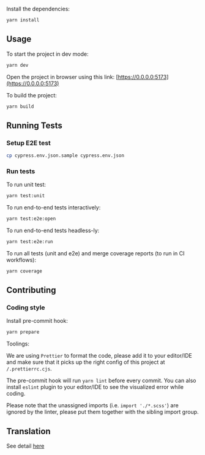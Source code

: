 Install the dependencies:

```bash
yarn install
```

## Usage

To start the project in dev mode:

```bash
yarn dev
```

Open the project in browser using this link:
[https://0.0.0.0:5173](https://0.0.0.0:5173)

To build the project:

```bash
yarn build
```

## Running Tests

### Setup E2E test

```bash
cp cypress.env.json.sample cypress.env.json
```

### Run tests

To run unit test:

```bash
yarn test:unit
```

To run end-to-end tests interactively:

```bash
yarn test:e2e:open
```

To run end-to-end tests headless-ly:

```bash
yarn test:e2e:run
```

To run all tests (unit and e2e) and merge coverage reports (to run in CI
workflows):

```bash
yarn coverage
```

## Contributing

### Coding style

Install pre-commit hook:

```bash
yarn prepare
```

Toolings:

We are using `Prettier` to format the code, please add it to your editor/IDE and
make sure that it picks up the right config of this project
at `/.prettierrc.cjs`.

The pre-commit hook will run `yarn lint` before every commit. You can also
install `eslint` plugin to your editor/IDE to see the visualized error while
coding.

Please note that the unassigned imports (i.e. `import './*.scss'`) are ignored
by the linter, please put them together with the sibling import group.

## Translation

See detail [here](./i18n-script/README.md)
